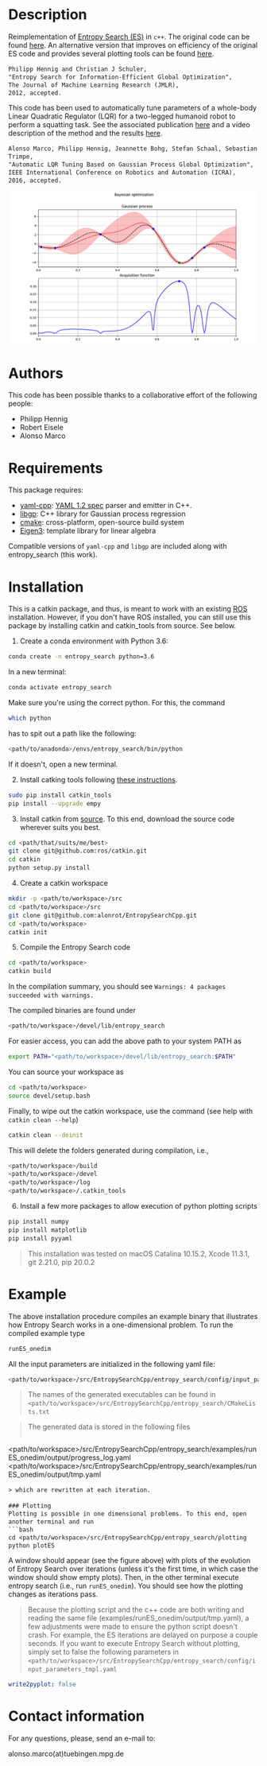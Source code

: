 Description
=========
Reimplementation of [Entropy Search (ES)](http://www.jmlr.org/papers/volume13/hennig12a/hennig12a.pdf) in `c++`. The original code can be found [here](https://github.com/ProbabilisticNumerics/entropy-search). An alternative version that improves on efficiency of the original ES code and provides several plotting tools can be found [here](https://github.com/alonrot/userES).

	Philipp Hennig and Christian J Schuler,
	"Entropy Search for Information-Efficient Global Optimization", 
	The Journal of Machine Learning Research (JMLR),
	2012, accepted.

This code has been used to automatically tune parameters of a whole-body Linear Quadratic Regulator (LQR) for a two-legged humanoid robot to perform a squatting task. See the associated publication [here](https://arxiv.org/abs/1605.01950) and a video description of the method and the results [here](https://youtu.be/udJAK60IWEc).

	Alonso Marco, Philipp Hennig, Jeannette Bohg, Stefan Schaal, Sebastian Trimpe,
	"Automatic LQR Tuning Based on Gaussian Process Global Optimization", 
	IEEE International Conference on Robotics and Automation (ICRA),
	2016, accepted.

![ES_inter_stage](./pics/ES_inter_stage.png)

Authors
=======
This code has been possible thanks to a collaborative effort of the following people:
* Philipp Hennig
* Robert Eisele
* Alonso Marco

Requirements
============
This package requires:
* [yaml-cpp](https://codedocs.xyz/jbeder/yaml-cpp.svg): [YAML 1.2 spec](http://www.yaml.org/spec/1.2/spec.html) parser and emitter in C++.
* [libgp](https://github.com/mblum/libgp): C++ library for Gaussian process regression
* [cmake](http://www.cmake.org/): cross-platform, open-source build system
* [Eigen3](http://eigen.tuxfamily.org/): template library for linear algebra

Compatible versions of `yaml-cpp` and `libgp` are included along with entropy_search (this work).

Installation
============
This is a catkin package, and thus, is meant to work with an existing [ROS](https://www.ros.org/) installation. However, if you don't have ROS installed, you can still use this package by installing catkin and catkin_tools from source. See below.

1. Create a conda environment with Python 3.6:
```bash
conda create -n entropy_search python=3.6
```
In a new terminal:
```bash
conda activate entropy_search
```
Make sure you're using the correct python. For this, the command
```bash
which python
```
has to spit out a path like the following:
```bash
<path/to/anadonda>/envs/entropy_search/bin/python
```
If it doesn't, open a new terminal.

2. Install catking tools following [these instructions](https://catkin-tools.readthedocs.io/en/latest/installing.html).
```bash
sudo pip install catkin_tools
pip install --upgrade empy
```

3. Install catkin from [source](https://github.com/ros/catkin). To this end, download the source code wherever suits you best.
```bash
cd <path/that/suits/me/best>
git clone git@github.com:ros/catkin.git
cd catkin
python setup.py install
```

4. Create a catkin workspace
```bash
mkdir -p <path/to/workspace>/src
cd <path/to/workspace>/src
git clone git@github.com:alonrot/EntropySearchCpp.git
cd <path/to/workspace>
catkin init
```

5. Compile the Entropy Search code
```bash
cd <path/to/workspace>
catkin build
```
In the compilation summary, you should see `Warnings: 4 packages succeeded with warnings.`

The compiled binaries are found under
```bash
<path/to/workspace>/devel/lib/entropy_search
```
<!-- However, with `catkin`  you don't need to ever worry about looking inside such folder. Instead, you have easier access to the generated `products` (cf. [see doc](https://catkin-tools.readthedocs.io/en/latest/quick_start.html#loading-the-workspace-environment)). To grant such access, you need to source the workspace:
```bash
cd <path/to/workspace>
source devel/setup.bash
```
Then, any compiled binaries can be executed from any local path.
> The workspace cannot be sourced if the first compilation was unsuccessful. You need to compile successfully at least once for the file `<path/to/workspace>/devel/setup.bash` to exist. -->
For easier access, you can add the above path to your system PATH as
```bash
export PATH="<path/to/workspace>/devel/lib/entropy_search:$PATH"
```

You can source your workspace as
```bash
cd <path/to/workspace>
source devel/setup.bash
```
Finally, to wipe out the catkin workspace, use the command (see help with `catkin clean --help`)
```bash
catkin clean --deinit
```
This will delete the folders generated during compilation, i.e., 
```bash
<path/to/workspace>/build
<path/to/workspace>/devel
<path/to/workspace>/log
<path/to/workspace>/.catkin_tools
```

6. Install a few more packages to allow execution of python plotting scripts
```bash
pip install numpy
pip install matplotlib
pip install pyyaml
```

> This installation was tested on macOS Catalina 10.15.2, Xcode 11.3.1, git 2.21.0, pip 20.0.2

Example
=======
The above installation procedure compiles an example binary that illustrates how Entropy Search works in a one-dimensional problem. To run the compiled example type
```bash
runES_onedim
```
All the input parameters are initialized in the following yaml file:
```bash
<path/to/workspace>/src/EntropySearchCpp/entropy_search/config/input_parameters_tmpl.yaml
```

> The names of the generated executables can be found in `<path/to/workspace>/src/EntropySearchCpp/entropy_search/CMakeLists.txt`

> The generated data is stored in the following files
> ```bash
  <path/to/workspace>/src/EntropySearchCpp/entropy_search/examples/runES_onedim/output/progress_log.yaml
  <path/to/workspace>/src/EntropySearchCpp/entropy_search/examples/runES_onedim/output/tmp.yaml
  ```
> which are rewritten at each iteration.

### Plotting
Plotting is possible in one dimensional problems. To this end, open another terminal and run
```bash
cd <path/to/workspace>/src/EntropySearchCpp/entropy_search/plotting
python plotES
```
A window should appear (see the figure above) with plots of the evolution of Entropy Search over iterations (unless it's the first time, in which case the window should show empty plots). Then, in the other terminal execute entropy search (i.e., run `runES_onedim`). You should see how the plotting changes as iterations pass.

> Because the plotting script and the c++ code are both writing and reading the same file (examples/runES_onedim/output/tmp.yaml), a few adjustments were made to ensure the python script doesn't crash. For example, the ES iterations are delayed on purpose a couple seconds. If you want to execute Entropy Search without plotting, simply set to false the following parameters in `<path/to/workspace>/src/EntropySearchCpp/entropy_search/config/input_parameters_tmpl.yaml`
```yaml
write2pyplot: false
```

Contact information
===================
For any questions, please, send an e-mail to: 

   alonso.marco(at)tuebingen.mpg.de